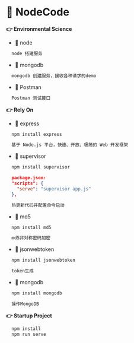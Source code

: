 # &#x1F381;  NodeCode

**&#x1F449;  Environmental Science**
  + &#x1F6EB; node
  ```txt
    node 搭建服务
  ```
  + &#x1F6EB; mongodb
  ```txt
    mongodb 创建服务，接收各种请求的demo
  ```
  + &#x1F6EB; Postman
  ```txt
    Postman 测试接口
  ```


**&#x1F449;  Rely On**

+ &#x1F697; express
```js
  npm install express
```
```txt
  基于 Node.js 平台，快速、开放、极简的 Web 开发框架
```
+ &#x1F6EB; supervisor
```js
  npm install supervisor
```
```json
  package.json:
  "scripts": {
    "serve": "supervisor app.js"
  },
```
```txt
  热更新代码并配置命令启动
```
+ &#x1F6EB; md5
```js
  npm install md5
```
```txt
  md5非对称密码加密
```
+ &#x1F6EB; jsonwebtoken
```js
  npm install jsonwebtoken
```
```txt
  token生成
```
+ &#x1F6EB; mongodb
```js
  npm install mongodb
```
```txt
  操作MongoDB
```
**&#x1F449;  Startup Project**

```js
  npm install
  npm run serve
``` 
